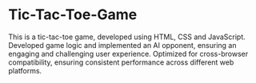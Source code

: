 # Tic-Tac-Toe-Game
This is a tic-tac-toe game, developed using HTML, CSS and JavaScript. 
Developed game logic and implemented an AI opponent, ensuring an engaging and challenging user experience. 
Optimized for cross-browser compatibility, ensuring consistent performance across different web platforms.
